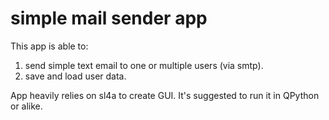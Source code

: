 # simple mail sender app

This app is able to:
1) send simple text email to one or multiple users (via smtp).
2) save and load user data.

App heavily relies on sl4a to create GUI. It's suggested to run it in QPython or alike.
